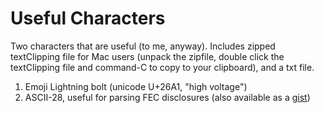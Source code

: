 # Useful Characters

Two characters that are useful (to me, anyway). Includes zipped
textClipping file for Mac users (unpack the zipfile, double click the
textClipping file and command-C to copy to your clipboard), and a txt
file.

1. Emoji Lightning bolt (unicode U+26A1, "high voltage")
2. ASCII-28, useful for parsing FEC disclosures (also available as a
   [gist](https://gist.github.com/kleinmatic/2191300))
